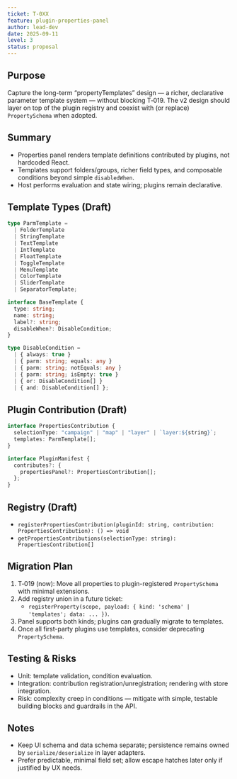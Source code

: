 ```yaml
---
ticket: T-0XX
feature: plugin-properties-panel
author: lead-dev
date: 2025-09-11
level: 3
status: proposal
---
```


## Purpose

Capture the long-term “propertyTemplates” design — a richer, declarative parameter template system — without blocking T‑019. The v2 design should layer on top of the plugin registry and coexist with (or replace) `PropertySchema` when adopted.

## Summary

- Properties panel renders template definitions contributed by plugins, not hardcoded React.
- Templates support folders/groups, richer field types, and composable conditions beyond simple `disabledWhen`.
- Host performs evaluation and state wiring; plugins remain declarative.

## Template Types (Draft)

```typescript
type ParmTemplate =
  | FolderTemplate
  | StringTemplate
  | TextTemplate
  | IntTemplate
  | FloatTemplate
  | ToggleTemplate
  | MenuTemplate
  | ColorTemplate
  | SliderTemplate
  | SeparatorTemplate;

interface BaseTemplate {
  type: string;
  name: string;
  label?: string;
  disableWhen?: DisableCondition;
}

type DisableCondition =
  | { always: true }
  | { parm: string; equals: any }
  | { parm: string; notEquals: any }
  | { parm: string; isEmpty: true }
  | { or: DisableCondition[] }
  | { and: DisableCondition[] };
```

## Plugin Contribution (Draft)

```typescript
interface PropertiesContribution {
  selectionType: "campaign" | "map" | "layer" | `layer:${string}`;
  templates: ParmTemplate[];
}

interface PluginManifest {
  contributes?: {
    propertiesPanel?: PropertiesContribution[];
  };
}
```

## Registry (Draft)

- `registerPropertiesContribution(pluginId: string, contribution: PropertiesContribution): () => void`
- `getPropertiesContributions(selectionType: string): PropertiesContribution[]`

## Migration Plan

1. T‑019 (now): Move all properties to plugin-registered `PropertySchema` with minimal extensions.
2. Add registry union in a future ticket:
   - `registerProperty(scope, payload: { kind: 'schema' | 'templates'; data: ... })`.
3. Panel supports both kinds; plugins can gradually migrate to templates.
4. Once all first-party plugins use templates, consider deprecating `PropertySchema`.

## Testing & Risks

- Unit: template validation, condition evaluation.
- Integration: contribution registration/unregistration; rendering with store integration.
- Risk: complexity creep in conditions — mitigate with simple, testable building blocks and guardrails in the API.

## Notes

- Keep UI schema and data schema separate; persistence remains owned by `serialize/deserialize` in layer adapters.
- Prefer predictable, minimal field set; allow escape hatches later only if justified by UX needs.
